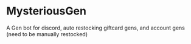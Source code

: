 # MysteriousGen
A Gen bot for discord, auto restocking giftcard gens, and account gens (need to be manually restocked)
